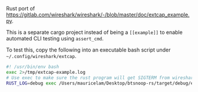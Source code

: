 Rust port of https://gitlab.com/wireshark/wireshark/-/blob/master/doc/extcap_example.py.

This is a separate cargo project instead of being a `[[example]]` to enable automated CLI testing using `assert_cmd`.

To test this, copy the following into an executable bash script under `~/.config/wireshark/extcap`.

```sh
#! /usr/bin/env bash
exec 2>/tmp/extcap-example.log
# Use exec to make sure the rust program will get SIGTERM from wireshark when stopping
RUST_LOG=debug exec /Users/mauricelam/Desktop/btsnoop-rs/target/debug/extcap-example "$@"
```
